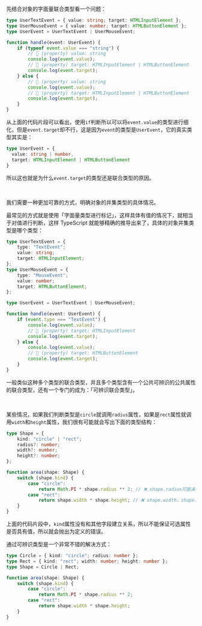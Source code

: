先结合对象的字面量联合类型看一个问题：

```typescript
type UserTextEvent = { value: string; target: HTMLInputElement };
type UserMouseEvent = { value: number; target: HTMLButtonElement };
type UserEvent = UserTextEvent | UserMouseEvent;

function handle(event: UserEvent) {
    if (typeof event.value === "string") {
        // 🤔 (property) value: string
        console.log(event.value);
        // 🤔 (property) target: HTMLInputElement | HTMLButtonElement
        console.log(event.target);
    } else {
        // 🤔 (property) value: string
        console.log(event.value);
        // 🤔 (property) target: HTMLInputElement | HTMLButtonElement
        console.log(event.target);
    }
}
```

从上面的代码片段可以看出，使用`if`判断所以可以将`event.value`的类型进行细化，但是`event.target`却不行，这是因为`event`的类型是`UserEvent`，它的真实类型其实是：

```typescript
type UserEvent = {
  value: string | number,
  target: HTMLInputElement | HTMLButtonElement
}
```

所以这也就是为什么`event.target`的类型还是联合类型的原因。

<br />

我们需要一种更加可靠的方式，明确对象的并集类型的具体情况。

最常见的方式就是使用「字面量类型进行标记」，<XTextLight>这样具体有值的情况下，就相当于对值进行判断，这样 TypeScript 就能够精确的推导出来了，</XTextLight>具体的对象并集类型是哪个类型：

```typescript
type UserTextEvent = {
    type: "TextEvent";
    value: string;
    target: HTMLInputElement;
};
type UserMouseEvent = {
    type: "MouseEvent";
    value: number;
    target: HTMLButtonElement;
};

type UserEvent = UserTextEvent | UserMouseEvent;

function handle(event: UserEvent) {
    if (event.type === "TextEvent") {
        console.log(event.value);
        // 🤔 (property) target: HTMLInputElement
        console.log(event.target);
    } else {
        console.log(event.value);
        // 🤔 (property) target: HTMLButtonElement
        console.log(event.target);
    }
}
```

一般类似这种多个类型的联合类型，并且多个类型含有一个公共可辨识的公共属性的联合类型，还有一个专门的成为：「可辨识联合类型」。

<br />

某些情况，如果我们判断类型是`circle`就调用`radius`属性，如果是`rect`属性就调用`width`和`height`属性，我们很有可能就会写出下面的类型结构：

```typescript
type Shape = {
    kind: "circle" | "rect";
    radius?: number;
    width?: number;
    height?: number;
};

function area(shape: Shape) {
    switch (shape.kind) {
        case "circle":
            return Math.PI * shape.radius ** 2; // ❌ shape.radius可能未定义
        case "rect":
            return shape.width * shape.height; // ❌ shape.width，shape.height可能未定义
    }
}
```

上面的代码片段中，`kind`属性没有和其他字段建立关系，所以不能保证可选属性是否具有值，所以就会抛出为定义的错误。

通过可辨识类型是一个非常不错的解决方式：

```typescript
type Circle = { kind: "circle"; radius: number };
type Rect = { kind: "rect"; width: number; height: number };
type Shape = Circle | Rect;

function area(shape: Shape) {
    switch (shape.kind) {
        case "circle":
            return Math.PI * shape.radius ** 2;
        case "rect":
            return shape.width * shape.height;
    }
}
```

